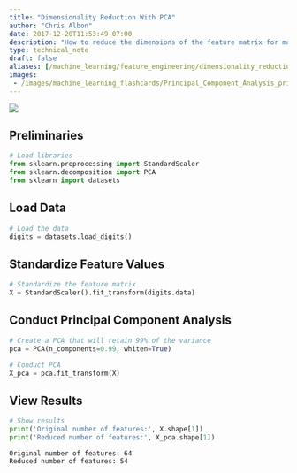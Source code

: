 ```yaml
---
title: "Dimensionality Reduction With PCA"
author: "Chris Albon"
date: 2017-12-20T11:53:49-07:00
description: "How to reduce the dimensions of the feature matrix for machine learning in Python."
type: technical_note
draft: false
aliases: [/machine_learning/feature_engineering/dimensionality_reduction_with_pca/]
images:
 - /images/machine_learning_flashcards/Principal_Component_Analysis_print.png
---
```

<a alt="Dimensionality Reduction With PCA" href="https://machinelearningflashcards.com">
    <img src="/images/machine_learning_flashcards/Principal_Component_Analysis_print.png" class="flashcard center-block">
</a>

## Preliminaries


```python
# Load libraries
from sklearn.preprocessing import StandardScaler
from sklearn.decomposition import PCA
from sklearn import datasets
```

## Load Data


```python
# Load the data
digits = datasets.load_digits()
```

## Standardize Feature Values


```python
# Standardize the feature matrix
X = StandardScaler().fit_transform(digits.data)
```

## Conduct Principal Component Analysis


```python
# Create a PCA that will retain 99% of the variance
pca = PCA(n_components=0.99, whiten=True)

# Conduct PCA
X_pca = pca.fit_transform(X)
```

## View Results


```python
# Show results
print('Original number of features:', X.shape[1])
print('Reduced number of features:', X_pca.shape[1])
```

    Original number of features: 64
    Reduced number of features: 54

